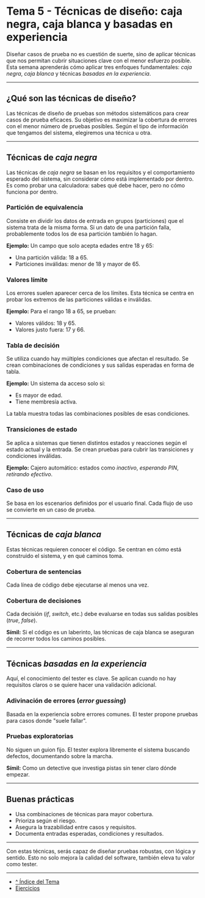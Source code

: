 # Tema 5 - Técnicas de diseño: caja negra, caja blanca y basadas en experiencia

Diseñar casos de prueba no es cuestión de suerte, sino de aplicar técnicas que nos permitan cubrir situaciones clave con el menor esfuerzo posible. Esta semana aprenderás cómo aplicar tres enfoques fundamentales: *caja negra*, *caja blanca* y técnicas *basadas en la experiencia*.

---

## ¿Qué son las técnicas de diseño?

Las técnicas de diseño de pruebas son métodos sistemáticos para crear casos de prueba eficaces. Su objetivo es maximizar la cobertura de errores con el menor número de pruebas posibles. Según el tipo de información que tengamos del sistema, elegiremos una técnica u otra.

---

## Técnicas de *caja negra*

Las técnicas de *caja negra* se basan en los requisitos y el comportamiento esperado del sistema, sin considerar cómo está implementado por dentro. Es como probar una calculadora: sabes qué debe hacer, pero no cómo funciona por dentro.

### Partición de equivalencia

Consiste en dividir los datos de entrada en grupos (particiones) que el sistema trata de la misma forma. Si un dato de una partición falla, probablemente todos los de esa partición también lo hagan.

**Ejemplo:** Un campo que solo acepta edades entre 18 y 65:
- Una partición válida: 18 a 65.
- Particiones inválidas: menor de 18 y mayor de 65.

### Valores límite

Los errores suelen aparecer cerca de los límites. Esta técnica se centra en probar los extremos de las particiones válidas e inválidas.

**Ejemplo:** Para el rango 18 a 65, se prueban:
- Valores válidos: 18 y 65.
- Valores justo fuera: 17 y 66.

### Tabla de decisión

Se utiliza cuando hay múltiples condiciones que afectan el resultado. Se crean combinaciones de condiciones y sus salidas esperadas en forma de tabla.

**Ejemplo:** Un sistema da acceso solo si:
- Es mayor de edad.
- Tiene membresía activa.

La tabla muestra todas las combinaciones posibles de esas condiciones.

### Transiciones de estado

Se aplica a sistemas que tienen distintos estados y reacciones según el estado actual y la entrada. Se crean pruebas para cubrir las transiciones y condiciones inválidas.

**Ejemplo:** Cajero automático: estados como *inactivo*, *esperando PIN*, *retirando efectivo*.

### Caso de uso

Se basa en los escenarios definidos por el usuario final. Cada flujo de uso se convierte en un caso de prueba.

---

## Técnicas de *caja blanca*

Estas técnicas requieren conocer el código. Se centran en cómo está construido el sistema, y en qué caminos toma.

### Cobertura de sentencias

Cada línea de código debe ejecutarse al menos una vez.

### Cobertura de decisiones

Cada decisión (*if*, *switch*, etc.) debe evaluarse en todas sus salidas posibles (*true*, *false*).

**Símil:** Si el código es un laberinto, las técnicas de caja blanca se aseguran de recorrer todos los caminos posibles.

---

## Técnicas *basadas en la experiencia*

Aquí, el conocimiento del tester es clave. Se aplican cuando no hay requisitos claros o se quiere hacer una validación adicional.

### Adivinación de errores (*error guessing*)

Basada en la experiencia sobre errores comunes. El tester propone pruebas para casos donde "suele fallar".

### Pruebas exploratorias

No siguen un guion fijo. El tester explora libremente el sistema buscando defectos, documentando sobre la marcha.

**Símil:** Como un detective que investiga pistas sin tener claro dónde empezar.

---

## Buenas prácticas

- Usa combinaciones de técnicas para mayor cobertura.
- Prioriza según el riesgo.
- Asegura la trazabilidad entre casos y requisitos.
- Documenta entradas esperadas, condiciones y resultados.

---

Con estas técnicas, serás capaz de diseñar pruebas robustas, con lógica y sentido. Esto no solo mejora la calidad del software, también eleva tu valor como tester.

---

- [^ Índice del Tema](./readme.md)
- [Ejercicios](./ejercicios.md)

